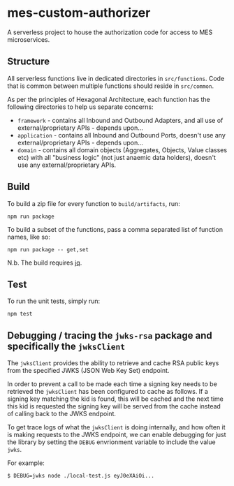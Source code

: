 # mes-custom-authorizer

A serverless project to house the authorization code for access to MES microservices.

## Structure

All serverless functions live in dedicated directories in `src/functions`.
Code that is common between multiple functions should reside in `src/common`.

As per the principles of Hexagonal Architecture, each function has the following directories to help us separate concerns:

* `framework` - contains all Inbound and Outbound Adapters, and all use of external/proprietary APIs - depends upon...
* `application` - contains all Inbound and Outbound Ports, doesn't use any external/proprietary APIs - depends upon...
* `domain` - contains all domain objects (Aggregates, Objects, Value classes etc) with all "business logic" (not just anaemic data holders), doesn't use any external/proprietary APIs.

## Build

To build a zip file for every function to `build/artifacts`, run:

```shell
npm run package
```

To build a subset of the functions, pass a comma separated list of function names, like so:

```shell
npm run package -- get,set
```

N.b. The build requires [jq](https://github.com/stedolan/jq).

## Test

To run the unit tests, simply run:

```shell
npm test
```

## Debugging / tracing the `jwks-rsa` package and specifically the `jwksClient`

The `jwksClient` provides the ability to retrieve and cache RSA public keys from the specified
JWKS (JSON Web Key Set) endpoint.

In order to prevent a call to be made each time a signing key needs to be retrieved the
`jwksClient` has been configured to cache as follows.  If a signing key matching the kid is found,
this will be cached and the next time this kid is requested the signing key will be served from
the cache instead of calling back to the JWKS endpoint.

To get trace logs of what the `jwksClient` is doing internally, and how often it is making
requests to the JWKS endpoint, we can enable debugging for just the library by setting the
`DEBUG` envrionment variable to include the value `jwks`.

For example:

```
$ DEBUG=jwks node ./local-test.js eyJ0eXAiOi...
```
